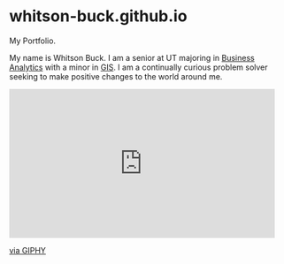# whitson-buck.github.io
My Portfolio.

My name is Whitson Buck. I am a senior at UT majoring in [Business Analytics](https://haslam.utk.edu/business-analytics-statistics/) with a minor in [GIS](https://geography.utk.edu/undergraduates/geographic-information-science-and-technology-program/). I am a continually curious problem solver seeking to make positive changes to the world around me.

<iframe src="https://giphy.com/embed/3ofT5BvYMbPoPUvIYw" width="480" height="270" frameBorder="0" class="giphy-embed" allowFullScreen></iframe><p><a href="https://giphy.com/gifs/nba-basketball-vince-carter-3ofT5BvYMbPoPUvIYw">via GIPHY</a></p>